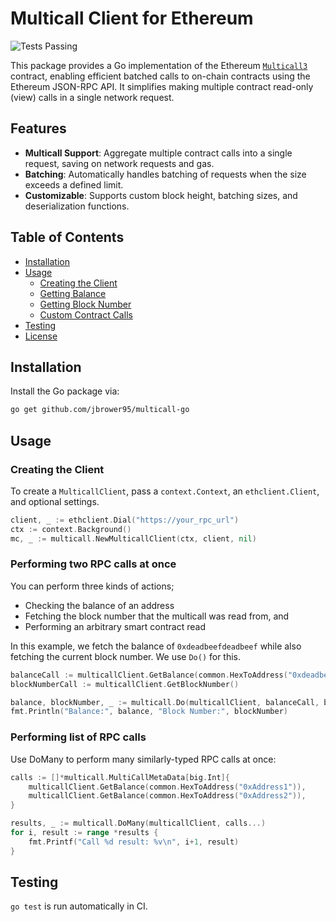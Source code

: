 # Multicall Client for Ethereum

![Tests Passing](https://github.com/jbrower95/multicall-go/actions/workflows/tests.yaml/badge.svg)


This package provides a Go implementation of the Ethereum [`Multicall3`](https://multicall3.com) contract, enabling efficient batched calls to on-chain contracts using the Ethereum JSON-RPC API. It simplifies making multiple contract read-only (view) calls in a single network request.

## Features

- **Multicall Support**: Aggregate multiple contract calls into a single request, saving on network requests and gas.
- **Batching**: Automatically handles batching of requests when the size exceeds a defined limit.
- **Customizable**: Supports custom block height, batching sizes, and deserialization functions.

## Table of Contents

- [Installation](#installation)
- [Usage](#usage)
  - [Creating the Client](#creating-the-client)
  - [Getting Balance](#getting-balance)
  - [Getting Block Number](#getting-block-number)
  - [Custom Contract Calls](#custom-contract-calls)
- [Testing](#testing)
- [License](#license)

## Installation

Install the Go package via:

```bash
go get github.com/jbrower95/multicall-go
```

## Usage

### Creating the Client

To create a `MulticallClient`, pass a `context.Context`, an `ethclient.Client`, and optional settings.

```go
client, _ := ethclient.Dial("https://your_rpc_url")
ctx := context.Background()
mc, _ := multicall.NewMulticallClient(ctx, client, nil)
```

### Performing two RPC calls at once

You can perform three kinds of actions;
- Checking the balance of an address
- Fetching the block number that the multicall was read from, and
- Performing an arbitrary smart contract read

In this example, we fetch the balance of `0xdeadbeefdeadbeef` while also 
fetching the current block number. We use `Do()` for this.

```go
balanceCall := multicallClient.GetBalance(common.HexToAddress("0xdeadbeefdeadbeef"))
blockNumberCall := multicallClient.GetBlockNumber()

balance, blockNumber, _ := multicall.Do(multicallClient, balanceCall, blockNumberCall)
fmt.Println("Balance:", balance, "Block Number:", blockNumber)
```

### Performing list of RPC calls

Use DoMany to perform many similarly-typed RPC calls at once:

```go
calls := []*multicall.MultiCallMetaData[big.Int]{
    multicallClient.GetBalance(common.HexToAddress("0xAddress1")),
    multicallClient.GetBalance(common.HexToAddress("0xAddress2")),
}

results, _ := multicall.DoMany(multicallClient, calls...)
for i, result := range *results {
    fmt.Printf("Call %d result: %v\n", i+1, result)
}
```

## Testing

`go test` is run automatically in CI.
